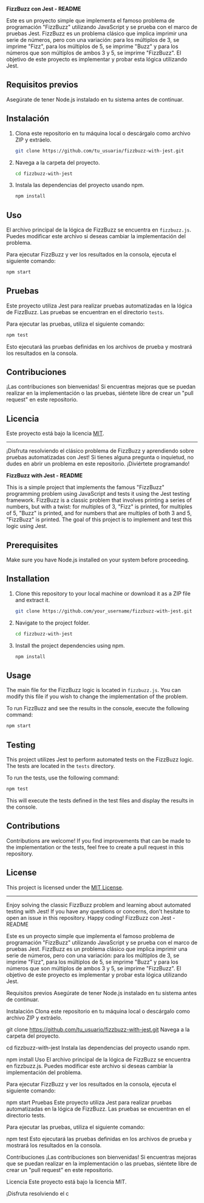 **FizzBuzz con Jest - README**

Este es un proyecto simple que implementa el famoso problema de programación "FizzBuzz" utilizando JavaScript y se prueba con el marco de pruebas Jest. FizzBuzz es un problema clásico que implica imprimir una serie de números, pero con una variación: para los múltiplos de 3, se imprime "Fizz", para los múltiplos de 5, se imprime "Buzz" y para los números que son múltiplos de ambos 3 y 5, se imprime "FizzBuzz". El objetivo de este proyecto es implementar y probar esta lógica utilizando Jest.

## Requisitos previos

Asegúrate de tener Node.js instalado en tu sistema antes de continuar.

## Instalación

1. Clona este repositorio en tu máquina local o descárgalo como archivo ZIP y extráelo.
   
   ```bash
   git clone https://github.com/tu_usuario/fizzbuzz-with-jest.git
   ```

2. Navega a la carpeta del proyecto.

   ```bash
   cd fizzbuzz-with-jest
   ```

3. Instala las dependencias del proyecto usando npm.

   ```bash
   npm install
   ```

## Uso

El archivo principal de la lógica de FizzBuzz se encuentra en `fizzbuzz.js`. Puedes modificar este archivo si deseas cambiar la implementación del problema.

Para ejecutar FizzBuzz y ver los resultados en la consola, ejecuta el siguiente comando:

```bash
npm start
```

## Pruebas

Este proyecto utiliza Jest para realizar pruebas automatizadas en la lógica de FizzBuzz. Las pruebas se encuentran en el directorio `tests`.

Para ejecutar las pruebas, utiliza el siguiente comando:

```bash
npm test
```

Esto ejecutará las pruebas definidas en los archivos de prueba y mostrará los resultados en la consola.

## Contribuciones

¡Las contribuciones son bienvenidas! Si encuentras mejoras que se puedan realizar en la implementación o las pruebas, siéntete libre de crear un "pull request" en este repositorio.

## Licencia

Este proyecto está bajo la licencia [MIT](LICENSE).

---

¡Disfruta resolviendo el clásico problema de FizzBuzz y aprendiendo sobre pruebas automatizadas con Jest! Si tienes alguna pregunta o inquietud, no dudes en abrir un problema en este repositorio. ¡Diviértete programando!

**FizzBuzz with Jest - README**

This is a simple project that implements the famous "FizzBuzz" programming problem using JavaScript and tests it using the Jest testing framework. FizzBuzz is a classic problem that involves printing a series of numbers, but with a twist: for multiples of 3, "Fizz" is printed, for multiples of 5, "Buzz" is printed, and for numbers that are multiples of both 3 and 5, "FizzBuzz" is printed. The goal of this project is to implement and test this logic using Jest.

## Prerequisites

Make sure you have Node.js installed on your system before proceeding.

## Installation

1. Clone this repository to your local machine or download it as a ZIP file and extract it.

   ```bash
   git clone https://github.com/your_username/fizzbuzz-with-jest.git
   ```

2. Navigate to the project folder.

   ```bash
   cd fizzbuzz-with-jest
   ```

3. Install the project dependencies using npm.

   ```bash
   npm install
   ```

## Usage

The main file for the FizzBuzz logic is located in `fizzbuzz.js`. You can modify this file if you wish to change the implementation of the problem.

To run FizzBuzz and see the results in the console, execute the following command:

```bash
npm start
```

## Testing

This project utilizes Jest to perform automated tests on the FizzBuzz logic. The tests are located in the `tests` directory.

To run the tests, use the following command:

```bash
npm test
```

This will execute the tests defined in the test files and display the results in the console.

## Contributions

Contributions are welcome! If you find improvements that can be made to the implementation or the tests, feel free to create a pull request in this repository.

## License

This project is licensed under the [MIT License](LICENSE).

---

Enjoy solving the classic FizzBuzz problem and learning about automated testing with Jest! If you have any questions or concerns, don't hesitate to open an issue in this repository. Happy coding!
FizzBuzz con Jest - README

Este es un proyecto simple que implementa el famoso problema de programación "FizzBuzz" utilizando JavaScript y se prueba con el marco de pruebas Jest. FizzBuzz es un problema clásico que implica imprimir una serie de números, pero con una variación: para los múltiplos de 3, se imprime "Fizz", para los múltiplos de 5, se imprime "Buzz" y para los números que son múltiplos de ambos 3 y 5, se imprime "FizzBuzz". El objetivo de este proyecto es implementar y probar esta lógica utilizando Jest.

Requisitos previos
Asegúrate de tener Node.js instalado en tu sistema antes de continuar.

Instalación
Clona este repositorio en tu máquina local o descárgalo como archivo ZIP y extráelo.

git clone https://github.com/tu_usuario/fizzbuzz-with-jest.git
Navega a la carpeta del proyecto.

cd fizzbuzz-with-jest
Instala las dependencias del proyecto usando npm.

npm install
Uso
El archivo principal de la lógica de FizzBuzz se encuentra en fizzbuzz.js. Puedes modificar este archivo si deseas cambiar la implementación del problema.

Para ejecutar FizzBuzz y ver los resultados en la consola, ejecuta el siguiente comando:

npm start
Pruebas
Este proyecto utiliza Jest para realizar pruebas automatizadas en la lógica de FizzBuzz. Las pruebas se encuentran en el directorio tests.

Para ejecutar las pruebas, utiliza el siguiente comando:

npm test
Esto ejecutará las pruebas definidas en los archivos de prueba y mostrará los resultados en la consola.

Contribuciones
¡Las contribuciones son bienvenidas! Si encuentras mejoras que se puedan realizar en la implementación o las pruebas, siéntete libre de crear un "pull request" en este repositorio.

Licencia
Este proyecto está bajo la licencia MIT.

¡Disfruta resolviendo el c